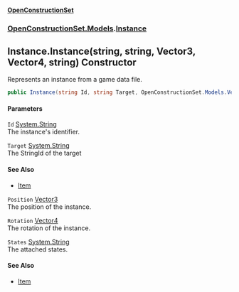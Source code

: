 #### [OpenConstructionSet](index 'index')
### [OpenConstructionSet.Models](index#OpenConstructionSet_Models 'OpenConstructionSet.Models').[Instance](NhOPiCtebmQnk5Ll2Sv0og 'OpenConstructionSet.Models.Instance')
## Instance.Instance(string, string, Vector3, Vector4, string) Constructor
Represents an instance from a game data file.  
```csharp
public Instance(string Id, string Target, OpenConstructionSet.Models.Vector3 Position, OpenConstructionSet.Models.Vector4 Rotation, string States);
```
#### Parameters
<a name='OpenConstructionSet_Models_Instance_Instance(string_string_OpenConstructionSet_Models_Vector3_OpenConstructionSet_Models_Vector4_string)_Id'></a>
`Id` [System.String](https://docs.microsoft.com/en-us/dotnet/api/System.String 'System.String')  
The instance's identifier.
  
<a name='OpenConstructionSet_Models_Instance_Instance(string_string_OpenConstructionSet_Models_Vector3_OpenConstructionSet_Models_Vector4_string)_Target'></a>
`Target` [System.String](https://docs.microsoft.com/en-us/dotnet/api/System.String 'System.String')  
The StringId of the target 
#### See Also
- [Item](Z9pYmp3jhG_PhNCQ0nlOeg 'OpenConstructionSet.Models.Item')
  
<a name='OpenConstructionSet_Models_Instance_Instance(string_string_OpenConstructionSet_Models_Vector3_OpenConstructionSet_Models_Vector4_string)_Position'></a>
`Position` [Vector3](KCFzybM8YwCd4Tco51d3aw 'OpenConstructionSet.Models.Vector3')  
The position of the instance.
  
<a name='OpenConstructionSet_Models_Instance_Instance(string_string_OpenConstructionSet_Models_Vector3_OpenConstructionSet_Models_Vector4_string)_Rotation'></a>
`Rotation` [Vector4](zA17UDSwA7W6ghyYo5XyCQ 'OpenConstructionSet.Models.Vector4')  
The rotation of the instance.
  
<a name='OpenConstructionSet_Models_Instance_Instance(string_string_OpenConstructionSet_Models_Vector3_OpenConstructionSet_Models_Vector4_string)_States'></a>
`States` [System.String](https://docs.microsoft.com/en-us/dotnet/api/System.String 'System.String')  
The attached states.
  
#### See Also
- [Item](Z9pYmp3jhG_PhNCQ0nlOeg 'OpenConstructionSet.Models.Item')
